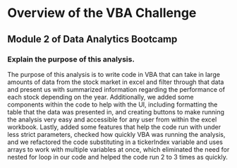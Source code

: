 # Overview of the VBA Challenge
## Module 2 of Data Analytics Bootcamp
### Explain the purpose of this analysis.
The purpose of this analysis is to write code in VBA that can take in large amounts of data from the stock market in excel and filter through that data and present us with summarized information regarding the performance of each stock depending on the year. Additionally, we added some components within the code to help with the UI, including formatting the table that the data was presented in, and creating buttons to make running the analysis very easy and accessible for any user from within the excel workbook. Lastly, added some features that help the code run with under less strict parameters, checked how quickly VBA was running the analysis, and we refactored the code substituting in a tickerIndex variable and uses arrays to work with multiple variables at once, which eliminated the need for nested for loop in our code and helped the code run 2 to 3 times as quickly.

